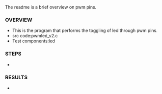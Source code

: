 

The readme is a brief overview on pwm pins.

### OVERVIEW
  * This is the program that performs the toggling of led through pwm pins.
  * src code:pwmled_v2.c
  * Test components:led
	
### STEPS
  * 

### RESULTS
  * 
